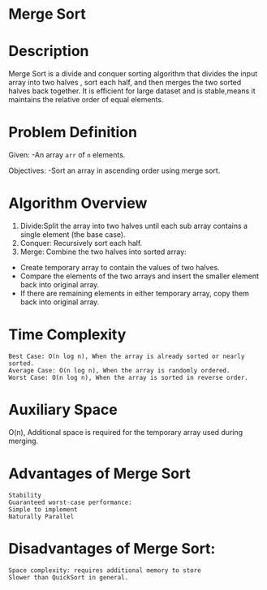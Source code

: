 # Merge Sort

# Description

Merge Sort is a divide and conquer sorting algorithm that divides the input array into two halves , sort each half, and then merges the two sorted halves back together. It is efficient for large dataset and is stable,means it maintains the relative order of equal elements.

# Problem Definition

Given:
-An array `arr` of `n` elements.

Objectives:
-Sort an array in ascending order using merge sort.

# Algorithm Overview

1. Divide:Split the array into two halves until each sub array contains a single element (the base case).
2. Conquer: Recursively sort each half.
3. Merge: Combine the two halves into sorted array:

- Create temporary array to contain the values of two halves.
- Compare the elements of the two arrays and insert the smaller element back into original array.
- If there are remaining elements in either temporary array, copy them back into original array.

# Time Complexity
    Best Case: O(n log n), When the array is already sorted or nearly sorted.
    Average Case: O(n log n), When the array is randomly ordered.
    Worst Case: O(n log n), When the array is sorted in reverse order. 
    
# Auxiliary Space
   O(n), Additional space is required for the temporary array used during merging. 

# Advantages of Merge Sort

    Stability 
    Guaranteed worst-case performance:
    Simple to implement
    Naturally Parallel

# Disadvantages of Merge Sort:

    Space complexity: requires additional memory to store
    Slower than QuickSort in general.
